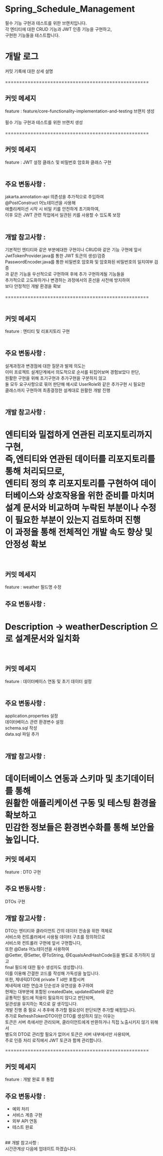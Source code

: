 # Spring_Schedule_Management
필수 기능 구현과 테스트를 위한 브랜치입니다.</br>
각 엔티티에 대한 CRUD 기능과 JWT 인증 기능을 구현하고,</br>
구현한 기능들을 테스트합니다.

# 개발 로그 
커밋 기록에 대한 상세 설명</br>
</br>
===================================================</br>
## 커밋 메세지
feature : feature/core-functionality-implementation-and-testing 브랜치 생성</br>
</br>
필수 기능 구현과 테스트를 위한 브랜치 생성</br>
</br>
===================================================</br>
## 커밋 메세지
feature : JWT 설정 클래스 및 비밀번호 암호화 클래스 구현</br>
</br>
## 주요 변동사항 :</br>
jakarta.annotation-api 의존성을 추가적으로 주입하여</br>
@PostConstruct 어노테이션을 사용해</br>
애플리케이션 시작 시 비밀 키를 안전하게 초기화하여,</br>
이후 모든 JWT 관련 작업에서 일관된 키를 사용할 수 있도록 보장</br>
</br>
## 개발 참고사항 :</br>
기본적인 엔티티와 같은 부분에대한 구현이나 CRUD와 같은 기능 구현에 앞서</br>
JwtTokenProvider.java를 통한 JWT 토큰의 생성/검증</br>
PasswordEncoder.java를 통한 비밀번호 암호화 및 암호화된 비밀번호의 일치여부 검증</br>
과 같은 기능을 우선적으로 구현하여 후에 추가 구현하게될 기능들을</br>
추가적으로 고도화하거나 변경하는 과정에서의 혼선을 사전에 방지하여</br>
보다 안정적인 개발 환경을 확보</br>
</br>
===================================================</br>
</br>
## 커밋 메세지
feature : 엔티티 및 리포지토리 구현</br>
</br>
## 주요 변동사항 :</br>
설계과정과 변경점에 대한 질문과 발제 의도는</br>
이미 프로젝트 설계단계에서 의도적으로 순서를 뒤집어보며 경험보았다 판단,</br>
원활한 구현을 위해 초기구현과 추가구현을 구분하지 않고</br>
둘 모두 요구사항으로 묶어 판단해 예시로 UserRole와 같은 추가구현 시 필요한</br>
클래스까지 구현하여 최종결정한 설계대로 원활한 개발 진행</br>
</br>
## 개발 참고사항 :</br>
엔티티와 밀접하게 연관된 리포지토리까지 구현,</br>
즉,엔티티와 연관된 데이터를 리포지토리를 통해 처리되므로,</br>
엔티티 정의 후 리포지토리를 구현하여 데이터베이스와 상호작용을 위한 준비를 마치며</br>
설계 문서와 비교하며 누락된 부분이나 수정이 필요한 부분이 있는지 검토하며 진행</br>
이 과정을 통해 전체적인 개발 속도 향상 및 안정성 확보</br>
</br>
===================================================
## 커밋 메세지
feature : weather 필드명 수정</br>

## 주요 변동사항 :</br>
Description -> weatherDescription 으로 설계문서와 일치화</br>
</br>
===================================================
## 커밋 메세지
feature : 데이터베이스 연동 및 초기 데이터 설정</br>
</br>
## 주요 변동사항 :</br>
application.properties 설정</br>
데이터베이스 관련 환경변수 설정</br>
schema.sql 작성</br>
data.sql 파일 추가</br> 
</br>
## 개발 참고사항 :</br>
데이터베이스 연동과 스키마 및 초기데이터를 통해</br>
원활한 애플리케이션 구동 및 테스팅 환경을 확보하고</br>
민감한 정보들은 환경변수화를 통해 보안을 높입니다.
===================================================
## 커밋 메세지
feature : DTO 구현
</br>
## 주요 변동사항 :</br>
DTOs 구현
</br>
## 개발 참고사항 :</br>
DTO는 엔티티와 클라이언트 간의 데이터 전송을 위한 객체로</br>
서비스와 컨트롤러에서 사용될 데이터 구조를 정의하므로</br>
서비스와 컨트롤러 구현에 앞서 구현합니다,</br>
또한 @Data 어노테이션을 사용하여</br>
@Getter, @Setter, @ToString, @EqualsAndHashCode등을 별도로 추가하지 않고</br>
final 필드에 대한 필수 생성자도 생성합니다.</br>
이를 이용해 간결한 코드를 작성해 가독성을 높입니다.</br>
또한, 제네릭DTO에 private T id만 포함시켜</br>
제네릭에 대한 연습과 단순성과 유연성을 추구하여</br>
현재는 대부분에 포함된 createdDate, updatedDate와 같은</br>
공통적인 필드에 적용이 필요하지 않다고 판단되며,</br>
일관성을 유지하는 쪽으로 갈 생각입니다.</br>
개발 진행 중 필요 시 추후에 추가할 필요성이 판단되면 추가할 예정입니다.</br>
추가로 RefreshTokenDTO이란 DTO를 생성하지 않는 이유는</br>
토큰은 서버 측에서만 관리되며, 클라이언트에게 반환하거나 직접 노출시키지 않기 위해서</br>
별도의 DTO로 관리할 필요가 없어서  토큰은 서버 내부에서만 사용되며,</br>
주로 인증 처리 로직에서 JWT 토큰과 함께 관리합니다.</br>

===================================================
## 커밋 메세지
feature : 개발 완료 후 통합
</br>
## 주요 변동사항 :</br>
- 예외 처리 </br>
- 서비스 계층 구현
- 외부 API 연동
- 테스트 완료
</br>
## 개발 참고사항 :</br>
시간관계상 다음에 업데이트 하겠습니다.

